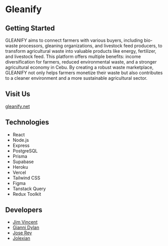 # Gleanify

## Getting Started
GLEANIFY aims to connect farmers with various buyers, including bio-waste processors, gleaning organizations, and livestock feed producers, to transform agricultural waste into valuable products like energy, fertilizer, and livestock feed. This platform offers multiple benefits: income diversification for farmers, reduced environmental waste, and a stronger agricultural economy in Cebu. By creating a robust waste marketplace, GLEANIFY not only helps farmers monetize their waste but also contributes to a cleaner environment and a more sustainable agricultural sector.

## Visit Us
[gleanify.net](https://www.gleanify.net/)

## Technologies
- React
- Node.js
- Express
- PostgreSQL
- Prisma
- Supabase
- Heroku
- Vercel
- Tailwind CSS
- Figma
- Tanstack Query
- Redux Toolkit

## Developers
- [Jim Vincent](https://github.com/jimm22)
- [Gianni Dylan](https://github.com/giannidylancbhg)
- [Jose Rey](https://github.com/prgrmr-jr)
- [Jolexian](https://github.com/JolexianGuba08)
